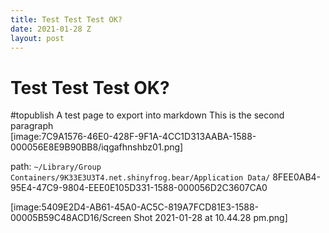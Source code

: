 ```yaml
---
title: Test Test Test OK?
date: 2021-01-28 Z
layout: post
---
```

# Test Test Test OK?
#topublish
A test page to export into markdown
This is the second paragraph	
[image:7C9A1576-46E0-428F-9F1A-4CC1D313AABA-1588-000056E8E9B90BB8/iqgafhnshbz01.png]

path: `~/Library/Group Containers/9K33E3U3T4.net.shinyfrog.bear/Application Data/`
8FEE0AB4-95E4-47C9-9804-EEE0E105D331-1588-000056D2C3607CA0

[image:5409E2D4-AB61-45A0-AC5C-819A7FCD81E3-1588-00005B59C48ACD16/Screen Shot 2021-01-28 at 10.44.28 pm.png]

